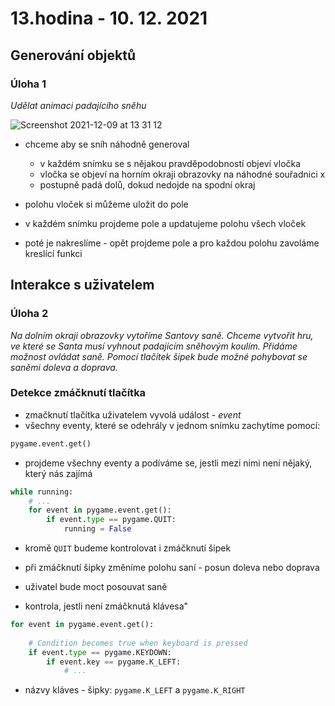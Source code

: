# 13.hodina - 10. 12. 2021

## Generování objektů

### Úloha 1
*Udělat animaci padajícího sněhu*

![Screenshot 2021-12-09 at 13 31 12](https://user-images.githubusercontent.com/44325210/145397242-a52fa4e9-cabc-4c16-9108-0cd68f0b3efe.png)

- chceme aby se sníh náhodně generoval
  - v každém snímku se s nějakou pravděpodobností objeví vločka 
  - vločka se objeví na horním okraji obrazovky na náhodné souřadnici x
  - postupně padá dolů, dokud nedojde na spodní okraj

- polohu vloček si můžeme uložit do pole
- v každém snímku projdeme pole a updatujeme polohu všech vloček
- poté je nakreslíme - opět projdeme pole a pro každou polohu zavoláme kreslící funkci

## Interakce s uživatelem

### Úloha 2
*Na dolním okraji obrazovky vytoříme Santovy saně. Chceme vytvořit hru, ve které se Santa musí vyhnout padajícím sněhovým koulím. 
Přidáme možnost ovládat saně. Pomocí tlačítek šipek bude možné pohybovat se saněmi doleva a doprava.*

### Detekce zmáčknutí tlačítka

- zmačknutí tlačítka uživatelem vyvolá událost - *event*
- všechny eventy, které se odehrály v jednom snímku zachytíme pomocí:
``` python
pygame.event.get()
```

- projdeme všechny eventy a podíváme se, jestli mezi nimi není nějaký, který nás zajímá
``` python
while running:
    # ...
    for event in pygame.event.get():
        if event.type == pygame.QUIT:
            running = False
```
- kromě `QUIT` budeme kontrolovat i zmáčknutí šipek
- při zmáčknutí šipky změníme polohu saní - posun doleva nebo doprava
- uživatel bude moct posouvat saně

- kontrola, jestli není zmáčknutá klávesa"
``` python
for event in pygame.event.get():
           
    # Condition becomes true when keyboard is pressed   
    if event.type == pygame.KEYDOWN:
        if event.key == pygame.K_LEFT:
            # ...
```
- názvy kláves - šipky: `pygame.K_LEFT` a `pygame.K_RIGHT`





